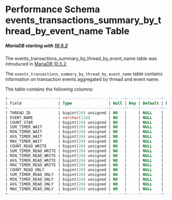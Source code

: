 # Performance Schema events_transactions_summary_by_thread_by_event_name Table

##### MariaDB starting with [10.5.2](/kb/en/mariadb-1052-release-notes/)

The events_transactions_summary_by_thread_by_event_name table was introduced in [MariaDB 10.5.2](/kb/en/mariadb-1052-release-notes/).

The `events_transactions_summary_by_thread_by_event_name` table contains information on transaction events aggregated by thread and event name.

The table contains the following columns:

```sql
+----------------------+---------------------+------+-----+---------+-------+
| Field                | Type                | Null | Key | Default | Extra |
+----------------------+---------------------+------+-----+---------+-------+
| THREAD_ID            | bigint(20) unsigned | NO   |     | NULL    |       |
| EVENT_NAME           | varchar(128)        | NO   |     | NULL    |       |
| COUNT_STAR           | bigint(20) unsigned | NO   |     | NULL    |       |
| SUM_TIMER_WAIT       | bigint(20) unsigned | NO   |     | NULL    |       |
| MIN_TIMER_WAIT       | bigint(20) unsigned | NO   |     | NULL    |       |
| AVG_TIMER_WAIT       | bigint(20) unsigned | NO   |     | NULL    |       |
| MAX_TIMER_WAIT       | bigint(20) unsigned | NO   |     | NULL    |       |
| COUNT_READ_WRITE     | bigint(20) unsigned | NO   |     | NULL    |       |
| SUM_TIMER_READ_WRITE | bigint(20) unsigned | NO   |     | NULL    |       |
| MIN_TIMER_READ_WRITE | bigint(20) unsigned | NO   |     | NULL    |       |
| AVG_TIMER_READ_WRITE | bigint(20) unsigned | NO   |     | NULL    |       |
| MAX_TIMER_READ_WRITE | bigint(20) unsigned | NO   |     | NULL    |       |
| COUNT_READ_ONLY      | bigint(20) unsigned | NO   |     | NULL    |       |
| SUM_TIMER_READ_ONLY  | bigint(20) unsigned | NO   |     | NULL    |       |
| MIN_TIMER_READ_ONLY  | bigint(20) unsigned | NO   |     | NULL    |       |
| AVG_TIMER_READ_ONLY  | bigint(20) unsigned | NO   |     | NULL    |       |
| MAX_TIMER_READ_ONLY  | bigint(20) unsigned | NO   |     | NULL    |       |
+----------------------+---------------------+------+-----+---------+-------+
```